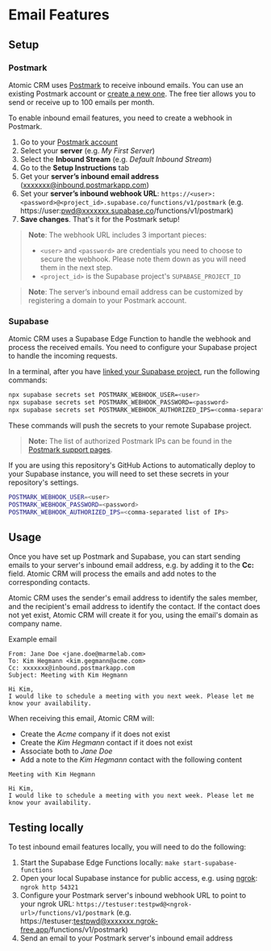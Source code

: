 # Email Features

## Setup

### Postmark

Atomic CRM uses [Postmark](https://postmarkapp.com/) to receive inbound emails. You can use an existing Postmark account or [create a new one](https://account.postmarkapp.com/sign_up). The free tier allows you to send or receive up to 100 emails per month.

To enable inbound email features, you need to create a webhook in Postmark.

1. Go to your [Postmark account](https://account.postmarkapp.com/)
2. Select your **server** (e.g. _My First Server_)
3. Select the **Inbound Stream** (e.g. _Default Inbound Stream_)
4. Go to the **Setup Instructions** tab
5. Get your **server’s inbound email address** (xxxxxxx@inbound.postmarkapp.com)
6. Set your **server’s inbound webhook URL**: `https://<user>:<password>@<project_id>.supabase.co/functions/v1/postmark` (e.g. https://user:pwd@xxxxxxx.supabase.co/functions/v1/postmark)
7. **Save changes**. That's it for the Postmark setup!

> **Note**: The webhook URL includes 3 important pieces:
> - `<user>` and `<password>` are credentials you need to choose to secure the webhook. Please note them down as you will need them in the next step.
> - `<project_id>` is the Supabase project's `SUPABASE_PROJECT_ID`

> **Note**: The server’s inbound email address can be customized by registering a domain to your Postmark account.

### Supabase

Atomic CRM uses a Supabase Edge Function to handle the webhook and process the received emails. You need to configure your Supabase project to handle the incoming requests.

In a terminal, after you have [linked your Supabase project](./supabase-configuration.md#using-an-existing-remote-supabase-instance), run the following commands:

```sh
npx supabase secrets set POSTMARK_WEBHOOK_USER=<user>
npx supabase secrets set POSTMARK_WEBHOOK_PASSWORD=<password>
npx supabase secrets set POSTMARK_WEBHOOK_AUTHORIZED_IPS=<comma-separated list of IPs>
```

These commands will push the secrets to your remote Supabase project.

> **Note:** The list of authorized Postmark IPs can be found in the [Postmark support pages](https://postmarkapp.com/support/article/800-ips-for-firewalls#webhooks).

If you are using this repository's GitHub Actions to automatically deploy to your Supabase instance, you will need to set these secrets in your repository's settings.

```sh
POSTMARK_WEBHOOK_USER=<user>
POSTMARK_WEBHOOK_PASSWORD=<password>
POSTMARK_WEBHOOK_AUTHORIZED_IPS=<comma-separated list of IPs>
```

## Usage

Once you have set up Postmark and Supabase, you can start sending emails to your server's inbound email address, e.g. by adding it to the **Cc:** field. Atomic CRM will process the emails and add notes to the corresponding contacts.

Atomic CRM uses the sender's email address to identify the sales member, and the recipient's email address to identify the contact. If the contact does not yet exist, Atomic CRM will create it for you, using the email's domain as company name.

Example email

```
From: Jane Doe <jane.doe@marmelab.com>
To: Kim Hegmann <kim.gegmann@acme.com>
Cc: xxxxxxx@inbound.postmarkapp.com
Subject: Meeting with Kim Hegmann

Hi Kim,
I would like to schedule a meeting with you next week. Please let me know your availability.
```

When receiving this email, Atomic CRM will:
- Create the _Acme_ company if it does not exist
- Create the _Kim Hegmann_ contact if it does not exist
- Associate both to _Jane Doe_
- Add a note to the _Kim Hegmann_ contact with the following content

```
Meeting with Kim Hegmann

Hi Kim,
I would like to schedule a meeting with you next week. Please let me know your availability.
```

## Testing locally

To test inbound email features locally, you will need to do the following:

1. Start the Supabase Edge Functions locally: `make start-supabase-functions`
2. Open your local Supabase instance for public access, e.g. using [ngrok](https://ngrok.com/): `ngrok http 54321`
3. Configure your Postmark server's inbound webhook URL to point to your ngrok URL: `https://testuser:testpwd@<ngrok-url>/functions/v1/postmark` (e.g. https://testuser:testpwd@xxxxxxx.ngrok-free.app/functions/v1/postmark)
4. Send an email to your Postmark server's inbound email address
